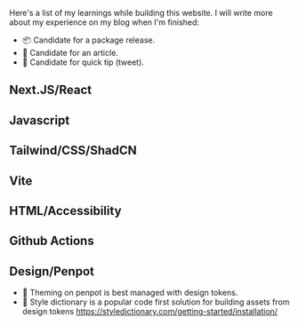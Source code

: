 Here's a list of my learnings while building this website. I will write more about my experience on my blog when I'm finished:

- 📦 Candidate for a package release.
- 📝 Candidate for an article.
- 🎈 Candidate for quick tip (tweet).

## Next.JS/React

## Javascript

## Tailwind/CSS/ShadCN

## Vite

## HTML/Accessibility

## Github Actions

## Design/Penpot

- 🎈 Theming on penpot is best managed with design tokens.
- 🎈 Style dictionary is a popular code first solution for building assets from design tokens https://styledictionary.com/getting-started/installation/
